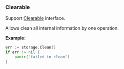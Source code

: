 ### Clearable

Support [Clearable](https://godoc.org/github.com/reddec/storages#Clearable) interface.

Allows clean all internal information by one operation.

**Example:**
  
```go
err := storage.Clean()
if err != nil {
    panic("failed to clean")
}
```